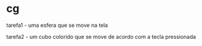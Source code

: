 # cg

tarefa1 - uma esfera que se move na tela

tarefa2 - um cubo colorido que se move de acordo com a tecla pressionada
